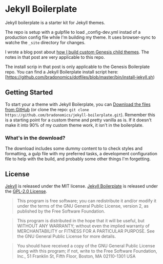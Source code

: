 # Jekyll Boilerplate
Jekyll boilerplate is a starter kit for Jekyll themes.

The repo is setup with a gulpfile to load _config-dev.yml instad of a production config file while I'm building my theme. It uses browser-sync to watche the `_site` directory for changes.

I wrote a blog post about [how I build custom Genesis child themes](http://bradonomics.com/genesis-boilerplate/). The notes in that post are very applicable to this repo.

The install scrip in that post is only applicable to the Genesis Boilerplate repo. You can find a Jekyll Boilerplate install script here: [https://github.com/bradonomics/dotfiles/blob/master/bin/install-jekyll.sh)

## Getting Started

To start your a theme with Jekyll Boilerplate, you can [Download the files from GitHub](https://github.com/bradonomics/jekyll-boilerplate/archive/master.zip) (or clone the repo: `git clone https://github.com/bradonomics/jekyll-boilerplate.git`). Remember this is a starting point for a custom theme and pretty vanilla as is. If it doesn't make it into 90% of my custom theme work, it isn't in the boilerplate.

### What's in the download?

The download includes some dummy content to to check styles and formatting, a gulp file with my preferred tasks, a development configuration file to help with the build, and probably some other things I'm forgetting.

## License

[Jekyll](http://jekyllrb.com/) is released under the MIT license. [Jekyll Boilerplate](https://github.com/bradonomics/Jekyll-boilerplate/blob/master/LICENSE.md) is released under the [GPL-2.0 License](http://www.gnu.org/licenses/gpl-2.0.html).

> This program is free software; you can redistribute it and/or modify
it under the terms of the GNU General Public License, version 2, as
published by the Free Software Foundation.

> This program is distributed in the hope that it will be useful,
but WITHOUT ANY WARRANTY; without even the implied warranty of
MERCHANTABILITY or FITNESS FOR A PARTICULAR PURPOSE. See the
GNU General Public License for more details.

> You should have received a copy of the GNU General Public License
along with this program; if not, write to the Free Software
Foundation, Inc., 51 Franklin St, Fifth Floor, Boston, MA 02110-1301 USA
